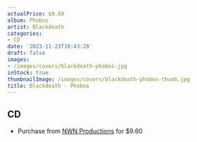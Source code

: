 ```yaml
---
actualPrice: $9.60
album: Phobos
artist: Blackdeath
categories:
- CD
date: '2023-11-23T18:43:28'
draft: false
images:
- /images/covers/blackdeath-phobos.jpg
inStock: true
thumbnailImage: /images/covers/blackdeath-phobos-thumb.jpg
title: Blackdeath - Phobos
---
```


## CD
* Purchase from [NWN Productions](http://shop.nwnprod.com/index.php?route=product/product&path=93&product_id=25306&sort=pd.name&order=ASC) for $9.60
